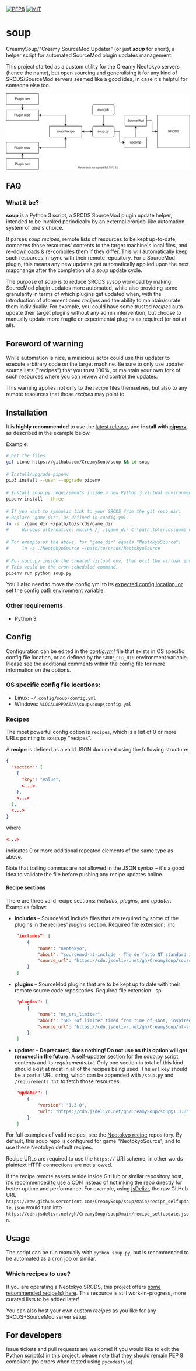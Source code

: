 [![PEP8](https://img.shields.io/badge/code%20style-pep8-orange.svg)](https://www.python.org/dev/peps/pep-0008/)
[![MIT](https://img.shields.io/github/license/CreamySoup/soup)](LICENSE)

# soup
CreamySoup/"Creamy SourceMod Updater" (or just **_soup_** for short), a helper script for automated SourceMod plugin updates management.

This project started as a custom utility for the Creamy Neotokyo servers (hence the name), but open sourcing and generalising it for any kind of SRCDS/SourceMod servers seemed like a good idea, in case it's helpful for someone else too.

![Diagram overview](promo/example_diagram.svg)

## FAQ
### What it be?
**soup** is a Python 3 script, a SRCDS SourceMod plugin update helper, intended to be invoked periodically by an external cronjob-like automation system of one's choice.

It parses _soup recipes_, remote lists of resources to be kept up-to-date, compares those resources' contents to the target machine's local files, and re-downloads & re-compiles them if they differ. This will automatically keep such resources in-sync with their remote repository. For a SourceMod plugin, this means any new updates get automatically applied upon the next mapchange after the completion of a _soup_ update cycle.

The purpose of _soup_ is to reduce SRCDS sysop workload by making SourceMod plugin updates more automated, while also providing some granularity in terms of which plugins get updated when, with the introduction of aforementioned _recipes_ and the ability to maintain/curate them individually. For example, you could have some trusted _recipes_ auto-update their target plugins without any admin intervention, but choose to manually update more fragile or experimental plugins as required (or not at all).

## Foreword of warning
While automation is nice, a malicious actor could use this updater to execute arbitrary code on the target machine. Be sure to only use updater source lists ("recipes") that you trust 100%, or maintain your own fork of such resources where you can review and control the updates.

This warning applies not only to the _recipe_ files themselves, but also to any remote resources that those _recipes_ may point to.

## Installation
It is **highly recommended** to use the [latest release](https://github.com/CreamySoup/soup/releases/latest), and **install with [pipenv](https://github.com/pypa/pipenv)**, as described in the example below.

Example:
```sh
# Get the files
git clone https://github.com/CreamySoup/soup && cd soup

# Install/upgrade pipenv
pip3 install --user --upgrade pipenv

# Install soup.py requirements inside a new Python 3 virtual environment
pipenv install --three

# If you want to symbolic link to your SRCDS from the git repo dir:
# Replace "game_dir", as defined in config.yml.
ln -s ./game_dir ~/path/to/srcds/game_dir
#     Windows alternative: mklink /j .\game_dir C:\path\to\srcds\game_dir

# For example of the above, for "game_dir" equals "NeotokyoSource":
#     ln -s ./NeotokyoSource ~/path/to/srcds/NeotokyoSource

# Run soup.py inside the created virtual env, then exit the virtual env.
# This would be the cron-scheduled command.
pipenv run python soup.py
```

You'll also need to move the config.yml to its [expected config location, or set the config path environment variable](#config).

### Other requirements
* Python 3

## Config
Configuration can be edited in the [_config.yml_](config.yml) file that exists in OS specific config file location, or as defined by the `SOUP_CFG_DIR` environment variable.
Please see the additional comments within the config file for more information on the options.

### OS specific config file locations:
* Linux: `~/.config/soup/config.yml`
* Windows: `%LOCALAPPDATA%\soup\soup\config.yml`

### Recipes
The most powerful config option is `recipes`, which is a list of 0 or more URLs pointing to soup.py "recipes".

A **recipe** is defined as a valid JSON document using the following structure:
```json
{
  "section": [
    {
      "key": "value",
      <...>
    },
    <...>
  ],
  <...>
}
```

where

```json
<...>
```

indicates 0 or more additional repeated elements of the same type as above.

Note that trailing commas are not allowed in the JSON syntax – it's a good idea to validate the file before pushing any recipe updates online.

#### Recipe sections

There are three valid recipe sections: _includes_, _plugins_, and _updater_. Examples follow:

* **includes** – SourceMod include files that are required by some of the plugins in the recipes' _plugins_ section. Required file extension: .inc

```json
	"includes": [
		{
			"name": "neotokyo",
			"about": "sourcemod-nt-include - The de facto NT standard include.",
			"source_url": "https://cdn.jsdelivr.net/gh/CreamySoup/sourcemod-nt-include@master/scripting/include/neotokyo.inc"
		}
	]
```

* **plugins** – SourceMod plugins that are to be kept up to date with their remote source code repositories. Required file extension: .sp

```json
	"plugins": [
		{
			"name": "nt_srs_limiter",
			"about": "SRS rof limiter timed from time of shot, inspired by Rain's nt_quickswitchlimiter.",
			"source_url": "https://cdn.jsdelivr.net/gh/CreamySoup/nt-srs-limiter@master/scripting/nt_srs_limiter.sp"
		}
	]
```

* **updater** – **Deprecated, does nothing! Do not use as this option will get removed in the future.** A self-updater section for the soup.py script contents and its _requirements.txt_. Only one section in total of this kind should exist at most in all of the recipes being used. The `url` key should be a partial URL string, which can be appended with `/soup.py` and `/requirements.txt` to fetch those resources.

```json
	"updater": [
		{
			"version": "1.3.0",
			"url": "https://cdn.jsdelivr.net/gh/CreamySoup/soup@1.3.0"
		}
	]
```

For full examples of valid recipes, see the [Neotokyo recipe](https://github.com/CreamySoup/recipe-neotokyo) repository. By default, this soup repo is configured for game "NeotokyoSource", and to use these Neotokyo default recipes.

Recipe URLs are required to use the `https://` URI scheme, in other words plaintext HTTP connections are not allowed.

If the recipe remote assets reside inside GitHub or similar repository host, it's recommended to use a CDN instead of hotlinking the repo directly for better uptime and performance. For example, using [jsDelivr](https://github.com/jsdelivr/jsdelivr), the raw GitHub URL `https://raw.githubusercontent.com/CreamySoup/soup/main/recipe_selfupdate.json` would turn into `https://cdn.jsdelivr.net/gh/CreamySoup/soup@main/recipe_selfupdate.json`.

## Usage
The script can be run manually with `python soup.py`, but is recommended to be automated as a [cron job](https://en.wikipedia.org/wiki/Cron) or similar.

### Which recipes to use?
If you are operating a Neotokyo SRCDS, this project offers [some recommended recipe(s) here](https://github.com/CreamySoup/recipe-neotokyo). This resource is still work-in-progress, more curated lists to be added later!

You can also host your own custom _recipes_ as you like for any SRCDS+SourceMod server setup.

## For developers
Issue tickets and pull requests are welcome! If you would like to edit the Python script(s) in this project, please note that they should remain [PEP 8](https://www.python.org/dev/peps/pep-0008/) compliant (no errors when tested using `pycodestyle`).
